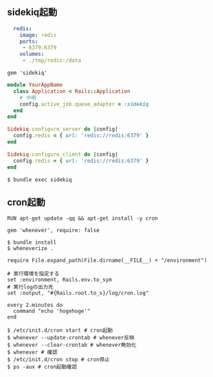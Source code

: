 ## sidekiq起動
```yml:docker-compose.yml
  redis:
    image: redis
    ports:
     - 6379:6379
    volumes:
     - ./tmp/redis:/data
```
```:Gemfile
gem 'sidekiq'
```
```ruby:config/application.rb
module YourAppName
  class Application < Rails::Application
    # 中略
    config.active_job.queue_adapter = :sidekiq
  end
end
```
```ruby:config/initializers/sidekiq.rb
Sidekiq.configure_server do |config|
  config.redis = { url: 'redis://redis:6379' }
end

Sidekiq.configure_client do |config|
  config.redis = { url: 'redis://redis:6379' }
end
```
```sh:sh
$ bundle exec sidekiq
```

## cron起動
```:Dockerfile
RUN apt-get update -qq && apt-get install -y cron
```
```:Gemfile
gem 'whenever', require: false
```
```sh:sh
$ bundle install
$ wheneverize .
```
```ruby:
require File.expand_path(File.dirname(__FILE__) + "/environment")

# 実行環境を指定する
set :environment, Rails.env.to_sym
# 実行logの出力先
set :output, "#{Rails.root.to_s}/log/cron.log"

every 2.minutes do
  command "echo 'hogehoge'"
end
```
```sh:sh
$ /etc/init.d/cron start # cron起動
$ whenever --update-crontab # whenever反映
$ whenever --clear-crontab # whenever無効化
$ whenever # 確認
$ /etc/init.d/cron stop # cron停止
$ ps -aux # cron起動確認
```
